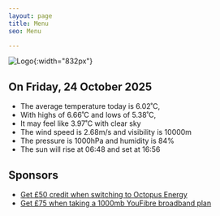 ```yaml
---
layout: page
title: Menu
seo: Menu

---
```


![Logo](/images/logo.jpg){:width="832px"}

<!-- weather_marker starts -->
## On Friday, 24 October 2025

- The average temperature today is 6.02˚C,
- With highs of 6.66˚C and lows of 5.38˚C,
- It may feel like 3.97˚C with clear sky
- The wind speed is 2.68m/s and visibility is 10000m
- The pressure is 1000hPa and humidity is 84%
- The sun will rise at 06:48 and set at 16:56

<!-- weather_marker ends -->

## Sponsors

- [Get £50 credit when switching to Octopus Energy](https://bit.ly/3oD1nnS)
- [Get £75 when taking a 1000mb YouFibre broadband plan](https://aklam.io/91zWhU?)

